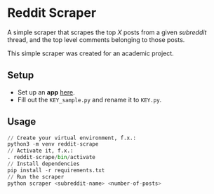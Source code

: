# Reddit Scraper 

A simple scraper that scrapes the top *X* posts from a given *subreddit* thread, and
the top level comments belonging to those posts. 

This simple scraper was created for an academic project. 

## Setup
- Set up an **app** [here](https://www.reddit.com/prefs/apps).
- Fill out the `KEY_sample.py` and rename it to `KEY.py`.

## Usage
```python
// Create your virtual environment, f.x.:
python3 -m venv reddit-scrape
// Activate it, f.x.:
. reddit-scrape/bin/activate
// Install dependencies 
pip install -r requirements.txt 
// Run the scraper 
python scraper <subreddit-name> <number-of-posts>
```

 

